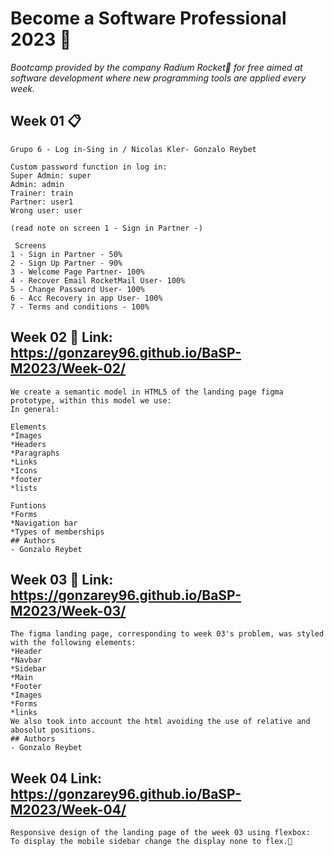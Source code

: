# Become a Software Professional 2023 🚀

_Bootcamp provided by the company Radium Rocket🚀 for free aimed at software development where new programming tools are applied every week._

## Week 01 📋

```
Grupo 6 - Log in-Sing in / Nicolas Kler- Gonzalo Reybet 

Custom password function in log in:
Super Admin: super
Admin: admin
Trainer: train
Partner: user1
Wrong user: user

(read note on screen 1 - Sign in Partner -)

 Screens
1 - Sign in Partner - 50%
2 - Sign Up Partner - 90%
3 - Welcome Page Partner- 100%
4 - Recover Email RocketMail User- 100%
5 - Change Password User- 100%
6 - Acc Recovery in app User- 100%
7 - Terms and conditions - 100%
```
## Week 02 🔧 Link: https://gonzarey96.github.io/BaSP-M2023/Week-02/

```
We create a semantic model in HTML5 of the landing page figma prototype, within this model we use:
In general:

Elements
*Images
*Headers
*Paragraphs
*Links
*Icons
*footer
*lists

Funtions
*Forms
*Navigation bar
*Types of memberships
## Authors
- Gonzalo Reybet
```

## Week 03 🚀 Link: https://gonzarey96.github.io/BaSP-M2023/Week-03/

```
The figma landing page, corresponding to week 03's problem, was styled with the following elements:
*Header
*Navbar
*Sidebar
*Main
*Footer
*Images
*Forms
*links
We also took into account the html avoiding the use of relative and abosolut positions.
## Authors
- Gonzalo Reybet
```

## Week 04 Link: https://gonzarey96.github.io/BaSP-M2023/Week-04/

```
Responsive design of the landing page of the week 03 using flexbox:
To display the mobile sidebar change the display none to flex.🔧
```
